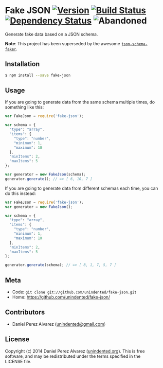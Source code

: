 # Fake JSON [![Version](https://img.shields.io/npm/v/fake-json.svg)](https://www.npmjs.com/package/fake-json) [![Build Status](https://img.shields.io/travis/unindented/fake-json.svg)](http://travis-ci.org/unindented/fake-json) [![Dependency Status](https://img.shields.io/gemnasium/unindented/fake-json.svg)](https://gemnasium.com/unindented/fake-json) ![Abandoned](https://img.shields.io/badge/status-abandoned-red.svg)

Generate fake data based on a JSON schema.

**Note**: This project has been superseded by the awesome [`json-schema-faker`](https://github.com/pateketrueke/json-schema-faker).


## Installation

```sh
$ npm install --save fake-json
```


## Usage

If you are going to generate data from the same schema multiple times, do something like this:

```js
var FakeJson = require('fake-json');

var schema = {
  "type": "array",
  "items": {
    "type": "number",
    "minimum": 1,
    "maximum": 10
  },
  "minItems": 2,
  "maxItems": 5
};

var generator = new FakeJson(schema);
generator.generate(); // => [ 6, 10, 7 ]
```

If you are going to generate data from different schemas each time, you can do this instead:

```js
var FakeJson = require('fake-json');
var generator = new FakeJson();

var schema = {
  "type": "array",
  "items": {
    "type": "number",
    "minimum": 1,
    "maximum": 10
  },
  "minItems": 2,
  "maxItems": 5
};

generator.generate(schema); // => [ 8, 1, 7, 5, 7 ]
```


## Meta

* Code: `git clone git://github.com/unindented/fake-json.git`
* Home: <https://github.com/unindented/fake-json/>


## Contributors

* Daniel Perez Alvarez ([unindented@gmail.com](mailto:unindented@gmail.com))


## License

Copyright (c) 2014 Daniel Perez Alvarez ([unindented.org](https://unindented.org/)). This is free software, and may be redistributed under the terms specified in the LICENSE file.

